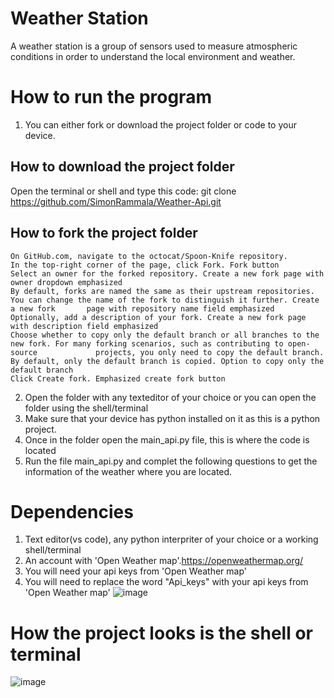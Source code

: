 # Weather Station
A weather station is a group of sensors used to measure atmospheric conditions in order to understand the local environment and weather. 

# How to run the program
1. You can either fork or download the project folder or code to your device.

  ## How to download the project folder
  Open the terminal or shell and type this code:
    git clone https://github.com/SimonRammala/Weather-Api.git
    
  ## How to fork the project folder
    On GitHub.com, navigate to the octocat/Spoon-Knife repository.
    In the top-right corner of the page, click Fork. Fork button
    Select an owner for the forked repository. Create a new fork page with owner dropdown emphasized
    By default, forks are named the same as their upstream repositories. You can change the name of the fork to distinguish it further. Create a new fork       page with repository name field emphasized
    Optionally, add a description of your fork. Create a new fork page with description field emphasized
    Choose whether to copy only the default branch or all branches to the new fork. For many forking scenarios, such as contributing to open-source             projects, you only need to copy the default branch. By default, only the default branch is copied. Option to copy only the default branch
    Click Create fork. Emphasized create fork button

2. Open the folder with any texteditor of your choice or you can open the folder using the shell/terminal
3. Make sure that your device has python installed on it as this is a python project.
4. Once in the folder open the main_api.py file, this is where the code is located
5. Run the file main_api.py and complet the following questions to get the information of the weather where you are located.

# Dependencies 
1. Text editor(vs code), any python interpriter of your choice or a working shell/terminal
2. An account with 'Open Weather map'.https://openweathermap.org/
3. You will need your api keys from 'Open Weather map'
4. You will need to replace the word "Api_keys" with your api keys from 'Open Weather map'
![image](https://user-images.githubusercontent.com/101131942/209799766-e96884b0-cc30-4e41-87f2-414a4c8ca9a0.png)

# How the project looks is the shell or terminal
![image](https://user-images.githubusercontent.com/101131942/209798273-2683cb45-8ae4-4aa1-9d30-f3f8523d81ca.png)





